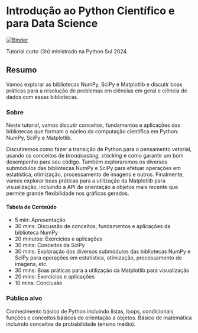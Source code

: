 # Introdução ao Python Científico e para Data Science

[![Binder](https://mybinder.org/badge_logo.svg)](https://mybinder.org/v2/gh/melissawm/tutorial-pysul2024/HEAD)

Tutorial curto (3h) ministrado na Python Sul 2024.

## Resumo

Vamos explorar as bibliotecas NumPy, SciPy e Matplotlib e discutir boas práticas para a resolução de problemas em ciências em geral e ciência de dados com essas bibliotecas.

### Sobre

Neste tutorial, vamos discutir conceitos, fundamentos e aplicações das bibliotecas que formam o núcleo da computação científica em Python: NumPy, SciPy e Matplotlib.

Discutiremos como fazer a transição de Python para o pensamento vetorial, usando os conceitos de *broadcasting*, *stacking* e como garantir um bom desempenho para seu código. Também exploraremos os diversos submódulos das bibliotecas NumPy e SciPy para efetuar operações em estatística, otimização, processamento de imagens e outros. Finalmente, vamos explorar boas práticas para a utilização da Matplotlib para visualização, incluindo a API de orientação a objetos mais recente que permite grande flexibilidade nos gráficos gerados.

#### Tabela de Conteúdo

- 5 min: Apresentação
- 30 mins: Discussão de conceitos, fundamentos e aplicações da biblioteca NumPy
- 20 minutos: Exercícios e aplicações
- 30 mins: Conceitos da SciPy
- 30 mins: Exploração dos diversos submódulos das bibliotecas NumPy e SciPy para operações em estatística, otimização, processamento de imagens, etc.
- 30 mins: Boas práticas para a utilização da Matplotlib para visualização
- 20 mins: Exercícios e aplicações
- 10 mins: Conclusão

### Público alvo

Conhecimento básico de Python incluindo listas, loops, condicionais, funções e conceitos básicos de orientação a objetos. Básico de matemática incluindo conceitos de probabilidade (ensino médio).
